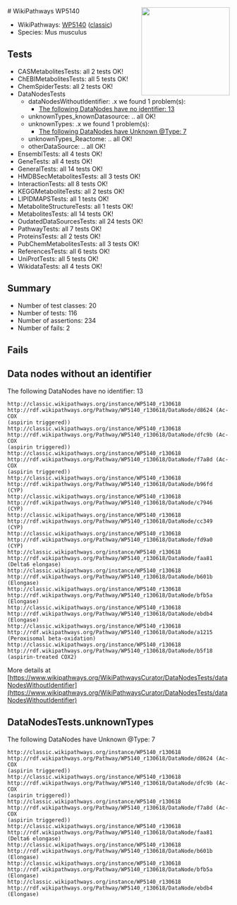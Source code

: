 <img style="float: right; width: 200px" src="https://upload.wikimedia.org/wikipedia/commons/thumb/8/83/Wplogo_with_text_500.png/640px-Wplogo_with_text_500.png" />
# WikiPathways WP5140

* WikiPathways: [WP5140](https://wikipathways.org/pathways/WP5140) ([classic](https://classic.wikipathways.org/instance/WP5140))
* Species: Mus musculus
## Tests
* CASMetabolitesTests: all 2 tests OK!
* ChEBIMetabolitesTests: all 5 tests OK!
* ChemSpiderTests: all 2 tests OK!
* DataNodesTests
    * dataNodesWithoutIdentifier: .x we found 1 problem(s):
        * [The following DataNodes have no identifier: 13](#8792c493)
    * unknownTypes_knownDatasource: .. all OK!
    * unknownTypes: .x we found 1 problem(s):
        * [The following DataNodes have Unknown @Type: 7](#839973e5)
    * unknownTypes_Reactome: .. all OK!
    * otherDataSource: .. all OK!
* EnsemblTests: all 4 tests OK!
* GeneTests: all 4 tests OK!
* GeneralTests: all 14 tests OK!
* HMDBSecMetabolitesTests: all 3 tests OK!
* InteractionTests: all 8 tests OK!
* KEGGMetaboliteTests: all 2 tests OK!
* LIPIDMAPSTests: all 1 tests OK!
* MetaboliteStructureTests: all 1 tests OK!
* MetabolitesTests: all 14 tests OK!
* OudatedDataSourcesTests: all 24 tests OK!
* PathwayTests: all 7 tests OK!
* ProteinsTests: all 2 tests OK!
* PubChemMetabolitesTests: all 3 tests OK!
* ReferencesTests: all 6 tests OK!
* UniProtTests: all 5 tests OK!
* WikidataTests: all 4 tests OK!


## Summary

* Number of test classes: 20
* Number of tests: 116
* Number of assertions: 234
* Number of fails: 2

## Fails

<a name="8792c493" />

## Data nodes without an identifier

The following DataNodes have no identifier: 13
```
http://classic.wikipathways.org/instance/WP5140_r130618 http://rdf.wikipathways.org/Pathway/WP5140_r130618/DataNode/d8624 (Ac-COX
(aspirin triggered))
http://classic.wikipathways.org/instance/WP5140_r130618 http://rdf.wikipathways.org/Pathway/WP5140_r130618/DataNode/dfc9b (Ac-COX
(aspirin triggered))
http://classic.wikipathways.org/instance/WP5140_r130618 http://rdf.wikipathways.org/Pathway/WP5140_r130618/DataNode/f7a8d (Ac-COX
(aspirin triggered))
http://classic.wikipathways.org/instance/WP5140_r130618 http://rdf.wikipathways.org/Pathway/WP5140_r130618/DataNode/b96fd (CYP)
http://classic.wikipathways.org/instance/WP5140_r130618 http://rdf.wikipathways.org/Pathway/WP5140_r130618/DataNode/c7946 (CYP)
http://classic.wikipathways.org/instance/WP5140_r130618 http://rdf.wikipathways.org/Pathway/WP5140_r130618/DataNode/cc349 (CYP)
http://classic.wikipathways.org/instance/WP5140_r130618 http://rdf.wikipathways.org/Pathway/WP5140_r130618/DataNode/fd9a0 (CYP)
http://classic.wikipathways.org/instance/WP5140_r130618 http://rdf.wikipathways.org/Pathway/WP5140_r130618/DataNode/faa81 (Delta6 elongase)
http://classic.wikipathways.org/instance/WP5140_r130618 http://rdf.wikipathways.org/Pathway/WP5140_r130618/DataNode/b601b (Elongase)
http://classic.wikipathways.org/instance/WP5140_r130618 http://rdf.wikipathways.org/Pathway/WP5140_r130618/DataNode/bfb5a (Elongase)
http://classic.wikipathways.org/instance/WP5140_r130618 http://rdf.wikipathways.org/Pathway/WP5140_r130618/DataNode/ebdb4 (Elongase)
http://classic.wikipathways.org/instance/WP5140_r130618 http://rdf.wikipathways.org/Pathway/WP5140_r130618/DataNode/a1215 (Peroxisomal beta-oxidation)
http://classic.wikipathways.org/instance/WP5140_r130618 http://rdf.wikipathways.org/Pathway/WP5140_r130618/DataNode/b5f18 (aspirin-treated COX2)
```

More details at [https://www.wikipathways.org/WikiPathwaysCurator/DataNodesTests/dataNodesWithoutIdentifier](https://www.wikipathways.org/WikiPathwaysCurator/DataNodesTests/dataNodesWithoutIdentifier)

<a name="839973e5" />

## DataNodesTests.unknownTypes

The following DataNodes have Unknown @Type: 7
```
http://classic.wikipathways.org/instance/WP5140_r130618 http://rdf.wikipathways.org/Pathway/WP5140_r130618/DataNode/d8624 (Ac-COX
(aspirin triggered))
http://classic.wikipathways.org/instance/WP5140_r130618 http://rdf.wikipathways.org/Pathway/WP5140_r130618/DataNode/dfc9b (Ac-COX
(aspirin triggered))
http://classic.wikipathways.org/instance/WP5140_r130618 http://rdf.wikipathways.org/Pathway/WP5140_r130618/DataNode/f7a8d (Ac-COX
(aspirin triggered))
http://classic.wikipathways.org/instance/WP5140_r130618 http://rdf.wikipathways.org/Pathway/WP5140_r130618/DataNode/faa81 (Delta6 elongase)
http://classic.wikipathways.org/instance/WP5140_r130618 http://rdf.wikipathways.org/Pathway/WP5140_r130618/DataNode/b601b (Elongase)
http://classic.wikipathways.org/instance/WP5140_r130618 http://rdf.wikipathways.org/Pathway/WP5140_r130618/DataNode/bfb5a (Elongase)
http://classic.wikipathways.org/instance/WP5140_r130618 http://rdf.wikipathways.org/Pathway/WP5140_r130618/DataNode/ebdb4 (Elongase)
```

